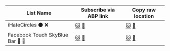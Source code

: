 | List Name | Subscribe via ABP link | Copy raw location |
| ----- | ----- | ----- |
| iHateCircles :black_circle: :x: | [:cat:](https://subscribe.adblockplus.org/?location=https%3A%2F%2Fgithub.com%2Fkowith337%2FPersonalFilterListCollection%2Fraw%2Fmaster%2Ffilterlist%2Fubo-css%2FiHateCircles.txt&amp;title=iHateCircles) [:pill:](https://subscribe.adblockplus.org/?location=https%3A%2F%2Fgitlab.com%2Fkowith337%2FPersonalFilterListCollection%2Fraw%2Fmaster%2Ffilterlist%2Fubo-css%2FiHateCircles.txt&amp;title=iHateCircles) | [:cat:](https://github.com/kowith337/PersonalFilterListCollection/raw/master/filterlist/ubo-css/iHateCircles.txt) [:pill:](https://gitlab.com/kowith337/PersonalFilterListCollection/raw/master/filterlist/ubo-css/iHateCircles.txt) |
| Facebook Touch SkyBlue Bar :blue_book: :newspaper: | [:cat:](https://subscribe.adblockplus.org/?location=https%3A%2F%2Fgithub.com%2Fkowith337%2FPersonalFilterListCollection%2Fraw%2Fmaster%2Ffilterlist%2Fubo-css%2FFBSkyBlueBar.txt&amp;title=Facebook%20SkyBlue%20TopBar%20Redesign) [:pill:](https://subscribe.adblockplus.org/?location=https%3A%2F%2Fgitlab.com%2Fkowith337%2FPersonalFilterListCollection%2Fraw%2Fmaster%2Ffilterlist%2Fubo-css%2FFBSkyBlueBar&amp;title=Facebook%20SkyBlue%20TopBar%20Redesign) | [:cat:](https://github.com/kowith337/PersonalFilterListCollection/raw/master/filterlist/ubo-css/FBSkyBlueBar.txt) [:pill:](https://gitlab.com/kowith337/PersonalFilterListCollection/raw/master/filterlist/ubo-css/FBSkyBlueBar.txt) |
